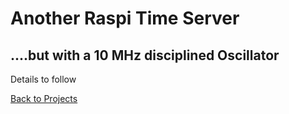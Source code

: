 # Another Raspi Time Server
## ....but with a 10 MHz disciplined Oscillator


Details to follow

[Back to Projects](projects.md)